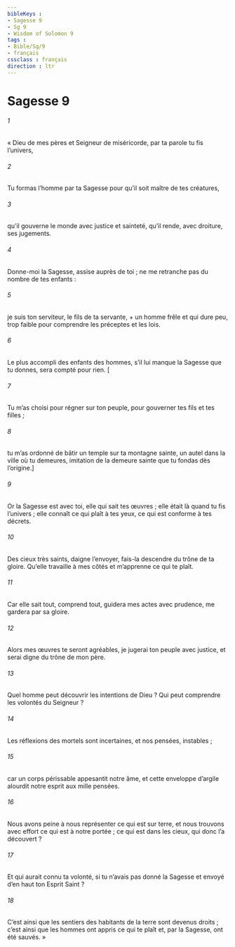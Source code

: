 ```yaml
---
bibleKeys : 
- Sagesse 9
- Sg 9
- Wisdom of Solomon 9
tags : 
- Bible/Sg/9
- français
cssclass : français
direction : ltr
---
```


# Sagesse 9

###### 1
« Dieu de mes pères et Seigneur de miséricorde,
par ta parole tu fis l’univers,
###### 2
Tu formas l’homme par ta Sagesse
pour qu’il soit maître de tes créatures,
###### 3
qu’il gouverne le monde avec justice et sainteté,
qu’il rende, avec droiture, ses jugements.
###### 4
Donne-moi la Sagesse, assise auprès de toi ;
ne me retranche pas du nombre de tes enfants :
###### 5
je suis ton serviteur, le fils de ta servante, +
un homme frêle et qui dure peu,
trop faible pour comprendre les préceptes et les lois.
###### 6
Le plus accompli des enfants des hommes,
s’il lui manque la Sagesse que tu donnes,
sera compté pour rien.
[
###### 7
Tu m’as choisi pour régner sur ton peuple,
pour gouverner tes fils et tes filles ;
###### 8
tu m’as ordonné de bâtir un temple sur ta montagne sainte,
un autel dans la ville où tu demeures,
imitation de la demeure sainte que tu fondas dès l’origine.]
###### 9
Or la Sagesse est avec toi, elle qui sait tes œuvres ;
elle était là quand tu fis l’univers ;
elle connaît ce qui plaît à tes yeux,
ce qui est conforme à tes décrets.
###### 10
Des cieux très saints, daigne l’envoyer,
fais-la descendre du trône de ta gloire.
Qu’elle travaille à mes côtés
et m’apprenne ce qui te plaît.
###### 11
Car elle sait tout, comprend tout,
guidera mes actes avec prudence,
me gardera par sa gloire.
###### 12
Alors mes œuvres te seront agréables,
je jugerai ton peuple avec justice,
et serai digne du trône de mon père.
###### 13
Quel homme peut découvrir les intentions de Dieu ?
Qui peut comprendre les volontés du Seigneur ?
###### 14
Les réflexions des mortels sont incertaines,
et nos pensées, instables ;
###### 15
car un corps périssable appesantit notre âme,
et cette enveloppe d’argile
alourdit notre esprit aux mille pensées.
###### 16
Nous avons peine à nous représenter ce qui est sur terre,
et nous trouvons avec effort ce qui est à notre portée ;
ce qui est dans les cieux, qui donc l’a découvert ?
###### 17
Et qui aurait connu ta volonté,
si tu n’avais pas donné la Sagesse
et envoyé d’en haut ton Esprit Saint ?
###### 18
C’est ainsi que les sentiers des habitants de la terre
sont devenus droits ;
c’est ainsi que les hommes ont appris ce qui te plaît
et, par la Sagesse, ont été sauvés. »
